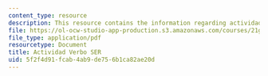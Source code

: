 ```yaml
---
content_type: resource
description: This resource contains the information regarding actividad verbo SER.
file: https://ol-ocw-studio-app-production.s3.amazonaws.com/courses/21g-701-spanish-i-fall-2003/5f2f4d91fcab4ab9de756b1ca82ae20d_MIT21G_701F03_2verboser.pdf
file_type: application/pdf
resourcetype: Document
title: Actividad Verbo SER
uid: 5f2f4d91-fcab-4ab9-de75-6b1ca82ae20d
---
```

